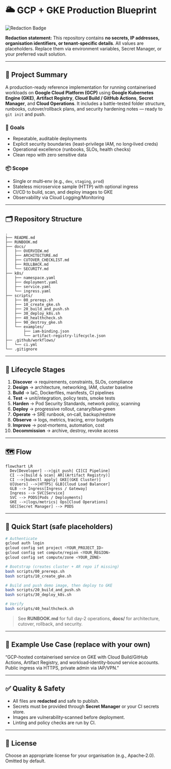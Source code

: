 # 🌥️ GCP + GKE Production Blueprint

![Redaction Badge](https://img.shields.io/badge/REDACTED-no%20secrets%20or%20tenant%20data-2ea44f?style=for-the-badge)

**Redaction statement:** This repository contains **no secrets, IP addresses, organisation identifiers, or tenant-specific details**. All values are placeholders. Replace them via environment variables, Secret Manager, or your preferred vault solution.

---

## 🔧 Project Summary

A production-ready reference implementation for running containerised workloads on **Google Cloud Platform (GCP)** using **Google Kubernetes Engine (GKE)**, **Artifact Registry**, **Cloud Build / GitHub Actions**, **Secret Manager**, and **Cloud Operations**. It includes a battle-tested folder structure, runbooks, cutover/rollback plans, and security hardening notes — ready to `git init` and push.

### 🎯 Goals
- Repeatable, auditable deployments
- Explicit security boundaries (least-privilege IAM, no long‑lived creds)
- Operational excellence (runbooks, SLOs, health checks)
- Clean repo with zero sensitive data

### 📦 Scope
- Single or multi‑env (e.g., `dev`, `staging`, `prod`)
- Stateless microservice sample (HTTP) with optional ingress
- CI/CD to build, scan, and deploy images to GKE
- Observability via Cloud Logging/Monitoring

---

## 🗂️ Repository Structure

```text
.
├── README.md
├── RUNBOOK.md
├── docs/
│   ├── OVERVIEW.md
│   ├── ARCHITECTURE.md
│   ├── CUTOVER_CHECKLIST.md
│   ├── ROLLBACK.md
│   └── SECURITY.md
├── k8s/
│   ├── namespace.yaml
│   ├── deployment.yaml
│   ├── service.yaml
│   └── ingress.yaml
├── scripts/
│   ├── 00_prereqs.sh
│   ├── 10_create_gke.sh
│   ├── 20_build_and_push.sh
│   ├── 30_deploy_k8s.sh
│   ├── 40_healthcheck.sh
│   ├── 90_destroy_gke.sh
│   └── examples/
│       ├── iam-binding.json
│       └── artifact-registry-lifecycle.json
├── .github/workflows/
│   └── ci.yml
└── .gitignore
```

---

## 🧭 Lifecycle Stages

1. **Discover** → requirements, constraints, SLOs, compliance
2. **Design** → architecture, networking, IAM, cluster baseline
3. **Build** → IaC, Dockerfiles, manifests, CI pipelines
4. **Test** → unit/integration, policy tests, smoke tests
5. **Harden** → Pod Security Standards, network policy, scanning
6. **Deploy** → progressive rollout, canary/blue‑green
7. **Operate** → SRE runbook, on‑call, backup/restore
8. **Observe** → logs, metrics, tracing, error budgets
9. **Improve** → post‑mortems, automation, cost
10. **Decommission** → archive, destroy, revoke access

---

## 🗺️  Flow

```mermaid
flowchart LR
  Dev[Developer] -->|git push| CI[CI Pipeline]
  CI -->|build & scan| AR[(Artifact Registry)]
  CI -->|kubectl apply| GKE[(GKE Cluster)]
  U[Users] -->|HTTPS| GLB[Cloud Load Balancer]
  GLB --> Ingress[Ingress / Gateway]
  Ingress --> SVC[Service]
  SVC --> PODS[Pods / Deployments]
  GKE -->|logs/metrics| Ops[Cloud Operations]
  SEC[Secret Manager] --> PODS
```

---

## 🚀 Quick Start (safe placeholders)

```bash
# Authenticate
gcloud auth login
gcloud config set project <YOUR_PROJECT_ID>
gcloud config set compute/region <YOUR_REGION>
gcloud config set compute/zone <YOUR_ZONE>

# Bootstrap (creates cluster + AR repo if missing)
bash scripts/00_prereqs.sh
bash scripts/10_create_gke.sh

# Build and push demo image, then deploy to GKE
bash scripts/20_build_and_push.sh
bash scripts/30_deploy_k8s.sh

# Verify
bash scripts/40_healthcheck.sh
```

> See **RUNBOOK.md** for full day‑2 operations, **docs/** for architecture, cutover, rollback, and security.

---

## 🧩 Example Use Case (replace with your own)

“GCP-hosted containerised service on GKE with Cloud Build/GitHub Actions, Artifact Registry, and workload‑identity‑bound service accounts. Public ingress via HTTPS, private admin via IAP/VPN.”

---

## ✅ Quality & Safety

- All files are **redacted** and safe to publish.
- Secrets must be provided through **Secret Manager** or your CI secrets store.
- Images are vulnerability‑scanned before deployment.
- Linting and policy checks are run by CI.

---

## 📜 License

Choose an appropriate license for your organisation (e.g., Apache‑2.0). Omitted by default.

